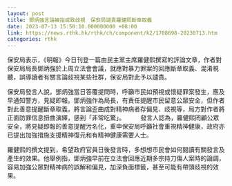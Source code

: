 ```yaml
---
layout: post
title: 鄧炳強言論被指或致歧視　保安局譴責羅健熙斷章取義
date: 2023-07-13 15:50:10.000000000 +08:00
link: https://news.rthk.hk/rthk/ch/component/k2/1708698-20230713.htm
categories: rthk
---
```


保安局表示，《明報》今日刊登一篇由民主黨主席羅健熙撰寫的評論文章，作者對保安局局長鄧炳強於上周立法會會議，就應對暴力罪案的回應斷章取義、混淆視聽，誤導讀者有關言論歧視某些社群，保安局對此予以譴責。

保安局發言人說，鄧炳強當日答覆提問時，呼籲市民如預視或懷疑罪案發生，應及早通知警方，見疑即報。鄧炳強作為局長，有責任提醒市民留意公眾安全，但作者對此善意提醒斷章取義，將言論歪曲成對精神病者存偏見、歧視等，局方對作者將正面防罪信息扭曲演繹，感到「非常吃驚」。
　　 
發言人認為，羅健熙罔顧公眾安全，將見疑即報的善意提醒污名化，重申保安局呼籲社會重視精神健康，政府亦已提出加強措施支援精神復元和有精神健康需要人士。

羅健熙的撰文提到，希望政府官員日後發言時，多想想市民會如何閱讀有關發言及產生的效果。他舉例指，鄧炳強早前在立法會回應近期多宗持刀傷人案時的論調，容易加強公眾對精神病的誤解和偏見，加深負面標籤，甚至可能有帶頭歧視的效果。
